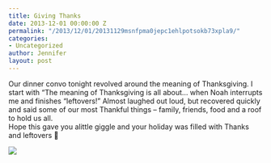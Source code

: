```yaml
---
title: Giving Thanks
date: 2013-12-01 00:00:00 Z
permalink: "/2013/12/01/20131129msnfpma0jepc1ehlpotsokb73xpla9/"
categories:
- Uncategorized
author: Jennifer
layout: post
---
```


Our dinner convo tonight revolved around the meaning of Thanksgiving. I start with &#8220;The meaning of Thanksgiving is all about&#8230; when Noah interrupts me and finishes &#8220;leftovers!&#8221; Almost laughed out loud, but recovered quickly and said some of our most Thankful things &#8211; family, friends, food and a roof to hold us all.   
Hope this gave you alittle giggle and your holiday was filled with Thanks and leftovers 🙂

![](http://static1.squarespace.com/static/50db6bb3e4b015296cd43789/50dfa5b1e4b0dc6320e0b5ea/529ae8cde4b0003dbaa3547b/1385883855661/iphone-20131201024415-0.jpg)
